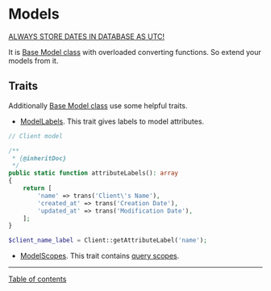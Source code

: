 Models
======

[ALWAYS STORE DATES IN DATABASE AS UTC!](https://medium.com/@kylekatarnls/always-use-utc-dates-and-times-8a8200ca3164)

It is [Base Model class](../src/Models/Model.php) with overloaded converting functions.
So extend your models from it.

Traits
------

Additionally [Base Model class](../src/Models/Model.php) use some helpful traits.

- [ModelLabels](../src/Traits/ModelLabels.php).
This trait gives labels to model attributes.

```php
// Client model

/**
 * {@inheritDoc}
 */
public static function attributeLabels(): array
{
    return [
        'name' => trans('Client\'s Name'),
        'created_at' => trans('Creation Date'),
        'updated_at' => trans('Modification Date'),
    ];
} 
```

```php
$client_name_label = Client::getAttributeLabel('name');
```

- [ModelScopes](../src/Traits/ModelScopes.php).
This trait contains [query scopes](https://laravel.com/docs/7.x/eloquent#local-scopes).

---

[Table of contents](./index.md)
